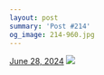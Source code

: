 ```yaml
---
layout: post
summary: 'Post #214'
og_image: 214-960.jpg
---
```


<p>
  <time>
    <a href="/214">June 28, 2024</a>
  </time>
  <a href="/214">
    <img src="{{ site.assets_url }}/214-480.jpg" srcset="{{ site.assets_url }}/214-240.jpg 240w, {{ site.assets_url }}/214-480.jpg 480w, {{ site.assets_url }}/214-720.jpg 720w, {{ site.assets_url }}/214-960.jpg 960w" sizes="(min-width: 700px) 50vw, calc(100vw - 2rem)" />
  </a>
</p>
